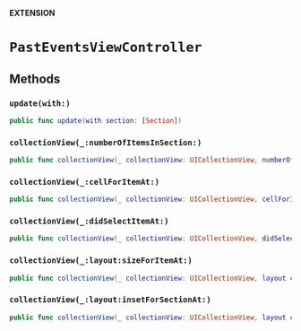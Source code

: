 **EXTENSION**

# `PastEventsViewController`

## Methods
### `update(with:)`

```swift
public func update(with section: [Section])
```

### `collectionView(_:numberOfItemsInSection:)`

```swift
public func collectionView(_ collectionView: UICollectionView, numberOfItemsInSection section: Int) -> Int
```

### `collectionView(_:cellForItemAt:)`

```swift
public func collectionView(_ collectionView: UICollectionView, cellForItemAt indexPath: IndexPath) -> UICollectionViewCell
```

### `collectionView(_:didSelectItemAt:)`

```swift
public func collectionView(_ collectionView: UICollectionView, didSelectItemAt indexPath: IndexPath)
```

### `collectionView(_:layout:sizeForItemAt:)`

```swift
public func collectionView(_ collectionView: UICollectionView, layout collectionViewLayout: UICollectionViewLayout, sizeForItemAt indexPath: IndexPath) -> CGSize
```

### `collectionView(_:layout:insetForSectionAt:)`

```swift
public func collectionView(_ collectionView: UICollectionView, layout collectionViewLayout: UICollectionViewLayout, insetForSectionAt section: Int) -> UIEdgeInsets
```
